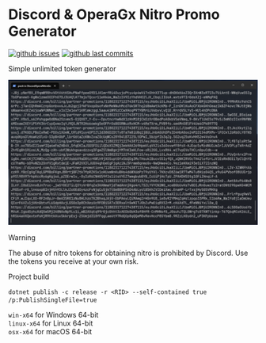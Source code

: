 # Discord & OperaGx Nitro Promo Generator

[![github issues](https://img.shields.io/github/issues/oqo0/discord-opera-nitro-gen?&color=E0AF18)]()
[![github last commits](https://img.shields.io/github/last-commit/oqo0/discord-opera-nitro-gen)]()

Simple unlimited token generator

![alt text](assets/screenshot.png)

> [!WARNING]  
> The abuse of nitro tokens for obtaining nitro is prohibited by Discord. Use the tokens you receive at your own risk.

Project build
```
dotnet publish -c release -r <RID> --self-contained true /p:PublishSingleFile=true
```
`win-x64` for Windows 64-bit  
`linux-x64` for Linux 64-bit  
`osx-x64` for macOS 64-bit  